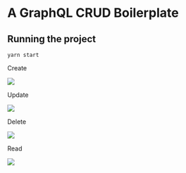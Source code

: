 # A GraphQL CRUD Boilerplate

## Running the project

```
yarn start
```

Create

<img src="https://user-images.githubusercontent.com/28464939/118717950-14e39480-b7fd-11eb-85be-1a93d837b050.png">

Update

<img src="https://user-images.githubusercontent.com/28464939/118718164-4fe5c800-b7fd-11eb-8979-d43f384ed840.png">

Delete

<img src="https://user-images.githubusercontent.com/28464939/118718308-786dc200-b7fd-11eb-8985-a5b848de319b.png">

Read

<img src="https://user-images.githubusercontent.com/28464939/118718396-90dddc80-b7fd-11eb-82fe-7a83a1603d04.png">
